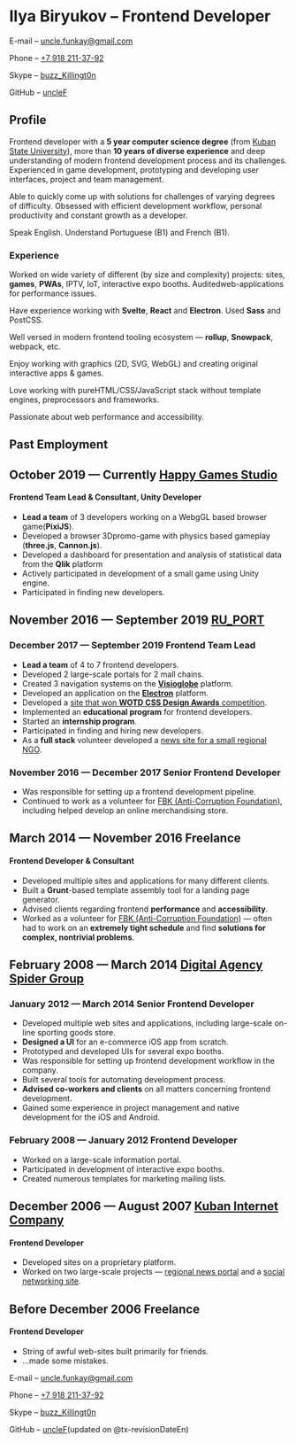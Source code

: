 # Ilya Biryukov – Frontend Developer

E-mail – [uncle.funkay@gmail.com](mailto:uncle.funkay@gmail.com?subject=Regarding%20Resume)

Phone – [+7 918 211-37-92](tel:+79182113792)

Skype – [buzz_Killingt0n](skype:buzz_Killingt0n?chat)

GitHub – [uncleF](https://github.com/uncleF)

## Profile

Frontend developer with a **5 year computer science degree** (from [Kuban State University](http://www.kubsu.ru/en/)), more than **10 years of diverse experience** and deep understanding of modern frontend development process and its challenges. Experienced in game development, prototyping and developing user interfaces, project and team management.

Able to quickly come up with solutions for challenges of varying degrees of difficulty. Obsessed with efficient development workflow, personal productivity and constant growth as a developer.

Speak English. Understand Portuguese (B1) and French (B1).

### Experience

Worked on wide variety of different (by size and complexity) projects: sites, **games**, **PWAs**, IPTV, IoT, interactive expo booths. Auditedweb-applications for performance issues.

Have experience working with **Svelte**, **React** and **Electron**. Used **Sass** and PostCSS.

Well versed in modern frontend tooling ecosystem — **rollup**, **Snowpack**, webpack, etc.

Enjoy working with graphics (2D, SVG, WebGL) and creating original interactive apps & games.

Love working with pureHTML/CSS/JavaScript stack without template engines, preprocessors and frameworks.

Passionate about web performance and accessibility.

## Past Employment

## October 2019 — Currently [Happy Games Studio](https://hgstudio.ru/)

#### Frontend Team Lead & Consultant, Unity Developer

*   **Lead a team** of 3 developers working on a WebgGL based browser game(**PixiJS**).
*   Developed a browser 3Dpromo-game with physics based gameplay (**three.js**, **Cannon.js**).
*   Developed a dashboard for presentation and analysis of statistical data from the **Qlik** platform
*   Actively participated in development of a small game using Unity engine.
*   Participated in finding new developers.

## November 2016 — September 2019 [RU_PORT](http://ruport.ru/)

### December 2017 — September 2019 Frontend Team Lead

*   **Lead a team** of 4 to 7 frontend developers.
*   Developed 2 large-scale portals for 2 mall chains.
*   Created 3 navigation systems on the **[Visioglobe](https://visioglobe.com/)** platform.
*   Developed an application on the **[Electron](https://electronjs.org/)** platform.
*   Developed a [site that won **WOTD CSS Design Awards** competition](https://wind-channel.com/en).
*   Implemented an **educational program** for frontend developers.
*   Started an **internship program**.
*   Participated in finding and hiring new developers.
*   As a **full stack** volunteer developed a [news site for a small regional NGO](http://libertariansouth.ru).

### November 2016 — December 2017 Senior Frontend Developer

*   Was responsible for setting up a frontend development pipeline.
*   Continued to work as a volunteer for [FBK (Anti-Corruption Foundation)](http://fbk.info/), including helped develop an online merchandising store.

## March 2014 — November 2016 Freelance

#### Frontend Developer & Consultant

*   Developed multiple sites and applications for many different clients.
*   Built a **Grunt**-based template assembly tool for a landing page generator.
*   Advised clients regarding frontend **performance** and **accessibility**.
*   Worked as a volunteer for [FBK (Anti-Corruption Foundation)](http://fbk.info/) — often had to work on an **extremely tight schedule** and find **solutions for complex, nontrivial problems**.

## February 2008 — March 2014 [Digital Agency Spider Group](http://spider.ru/en/)

### January 2012 — March 2014 Senior Frontend Developer

*   Developed multiple web sites and applications, including large-scale on-line sporting goods store.
*   **Designed a UI** for an e-commerce iOS app from scratch.
*   Prototyped and developed UIs for several expo booths.
*   Was responsible for setting up frontend development workflow in the company.
*   Built several tools for automating development process.
*   **Advised co-workers and clients** on all matters concerning frontend development.
*   Gained some experience in project management and native development for the iOS and Android.

### February 2008 — January 2012 Frontend Developer

*   Worked on a large-scale information portal.
*   Participated in development of interactive expo booths.
*   Created numerous templates for marketing mailing lists.

## December 2006 — August 2007 [Kuban Internet Company](http://kubic.ru/)

#### Frontend Developer

*   Developed sites on a proprietary platform.
*   Worked on two large-scale projects — [regional news portal](https://www.yuga.ru/) and a [social networking site](http://www.diary.ru/).

## Before December 2006 Freelance

#### Frontend Developer

*   String of awful web-sites built primarily for friends.
*   ...made some mistakes.

E-mail – [uncle.funkay@gmail.com](mailto:uncle.funkay@gmail.com?subject=Regarding%20Resume)

Phone – [+7 918 211-37-92](tel:+79182113792)

Skype – [buzz_Killingt0n](skype:buzz_Killingt0n?chat)

GitHub – [uncleF](https://github.com/uncleF)(updated on @tx-revisionDateEn)